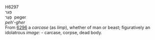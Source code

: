 <body>
  <p>H6297<br>  פּגר  <br> פֶּגֶר  ‎  peger  <br><i>peh‘-gher </i><br>From <a href="h6296.htm">6296</a>  a <i>carcase</i> (as <i>limp</i>), whether of man or beast; figuratively an idolatrous <i>image: - </i>carcase, corpse, dead body.<br></p>
 </body>